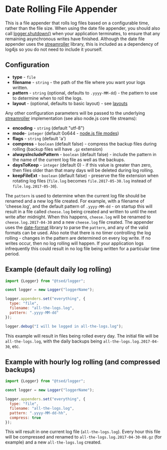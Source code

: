 # Date Rolling File Appender

This is a file appender that rolls log files based on a configurable time, rather than the file size. When using the date file appender, you should also call [logger.shutdown()](/getting-started.md) when your application terminates, to ensure that any remaining asynchronous writes have finished. Although the date file appender uses the [streamroller](https://github.com/nomiddlename/streamroller) library, this is included as a dependency of log4js so you do not need to include it yourself.

## Configuration

- **type** - `file`
- **filename** - `string` - the path of the file where you want your logs written.
- **pattern** - `string` (optional, defaults to `.yyyy-MM-dd`) - the pattern to use to determine when to roll the logs.
- **layout** - (optional, defaults to basic layout) - see [layouts](/layouts.md)

Any other configuration parameters will be passed to the underlying [streamroller](https://github.com/nomiddlename/streamroller) implementation (see also node.js core file streams):

- **encoding** - `string` (default "utf-8")
- **mode**- `integer` (default 0o644 - [node.js file modes](https://nodejs.org/dist/latest-v12.x/docs/api/fs.html#fs_file_modes))
- **flags** - `string` (default 'a')
- **compress** - `boolean` (default false) - compress the backup files during rolling (backup files will have `.gz` extension)
- **alwaysIncludePattern** - `boolean` (default false) - include the pattern in the name of the current log file as well as the backups.
- **daysToKeep** - `integer` (default 0) - if this value is greater than zero, then files older than that many days will be deleted during log rolling.
- **keepFileExt** - `boolean` (default false) - preserve the file extension when rotating log files (`file.log` becomes `file.2017-05-30.log` instead of `file.log.2017-05-30`).

The `pattern` is used to determine when the current log file should be renamed and a new log file created. For example, with a filename of 'cheese.log', and the default pattern of `.yyyy-MM-dd` - on startup this will result in a file called `cheese.log` being created and written to until the next write after midnight. When this happens, `cheese.log` will be renamed to `cheese.log.2017-04-30` and a new `cheese.log` file created. The appender uses the [date-format](https://github.com/nomiddlename/date-format) library to parse the `pattern`, and any of the valid formats can be used. Also note that there is no timer controlling the log rolling - changes in the pattern are determined on every log write. If no writes occur, then no log rolling will happen. If your application logs infrequently this could result in no log file being written for a particular time period.

## Example (default daily log rolling)

```javascript
import {Logger} from "@tsed/logger";

const logger = new Logger("loggerName");

logger.appenders.set("everything", {
  type: "file",
  filename: "all-the-logs.log",
  pattern: ".yyyy-MM-dd"
});

logger.debug("I will be logged in all-the-logs.log");
```

This example will result in files being rolled every day. The initial file will be `all-the-logs.log`, with the daily backups being `all-the-logs.log.2017-04-30`, etc.

## Example with hourly log rolling (and compressed backups)

```javascript
import {Logger} from "@tsed/logger";

const logger = new Logger("loggerName");

logger.appenders.set("everything", {
  type: "file",
  filename: "all-the-logs.log",
  pattern: ".yyyy-MM-dd-hh",
  compress: true
});
```

This will result in one current log file (`all-the-logs.log`). Every hour this file will be compressed and renamed to `all-the-logs.log.2017-04-30-08.gz` (for example) and a new `all-the-logs.log` created.
